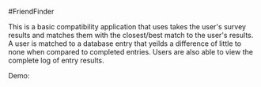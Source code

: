 #FriendFinder

This is a basic compatibility application that uses takes the user's survey results and matches them with the closest/best match to the user's results.  A user is matched to a database entry that yeilds a difference of little to none when compared to completed entries.  Users are also able to view the complete log of entry results.

Demo:

